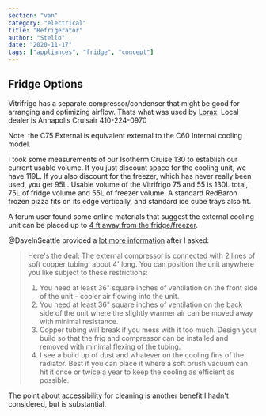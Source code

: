 ```yaml
---
section: "van"
category: "electrical"
title: "Refrigerator"
author: "Stello"
date: "2020-11-17"
tags: ["appliances", "fridge", "concept"]
---
```


## Fridge Options

Vitrifrigo has a separate compressor/condenser that might be good for arranging and optimizing airflow.  Thats what was used by [Lorax](https://www.fordtransitusaforum.com/threads/the-lorax-build-thread.72698/post-997532).  Local dealer is Annapolis Cruisair 410-224-0970

Note: the C75 External is equivalent external to the C60 Internal cooling model.

I took some measurements of our Isotherm Cruise 130 to establish our current usable volume.  If you just discount space for the cooling unit, we have 119L.  If you also discount for the freezer, which has never really been used, you get 95L.  Usable volume of the Vitrifrigo 75 and 55 is 130L total,  75L of fridge volume and 55L of freezer volume.  A standard RedBaron frozen pizza fits on its edge vertically, and standard ice cube trays also fit.

A forum user found some online materials that suggest the external cooling unit can be placed up to [4 ft away from the fridge/freezer](https://www.fordtransitusaforum.com/threads/the-lorax-build-thread.72698/post-1073410).

@DaveInSeattle provided a [lot more information](https://www.fordtransitusaforum.com/threads/the-lorax-build-thread.72698/post-1073460) after I asked:

> Here's the deal: The external compressor is connected with 2 lines of soft copper tubing, about 4' long. You can position the unit anywhere you like subject to these restrictions:
>
> 1. You need at least 36" square inches of ventilation on the front side of the unit - cooler air flowing into the unit.
> 2. You need at least 36" square inches of ventilation on the back side of the unit where the slightly warmer air can be moved away with minimal resistance.
> 3. Copper tubing will break if you mess with it too much. Design your build so that the frig and compressor can be installed and removed with minimal flexing of the tubing.
> 4. I see a build up of dust and whatever on the cooling fins of the radiator. Best if you can place it where a soft brush vacuum can hit it once or twice a year to keep the cooling as efficient as possible.

The point about accessibility for cleaning is another benefit I hadn't considered, but is substantial.